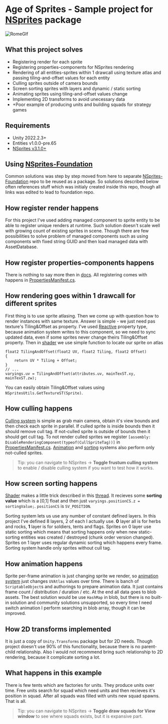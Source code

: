 # Age of Sprites - Sample project for [NSprites](https://github.com/Antoshidza/NSprites) package

![RomeGIf](https://user-images.githubusercontent.com/19982288/204523105-7cabb122-954c-4fb0-97bc-becb27d2d2b9.gif)

## What this project solves
* Registering render for each sprite
* Registering properties-components for NSprites rendering
* Rendering of all entities-sprites within 1 drawcall using texture atlas and passing tiling-and-offset values for each entity
* Culling sprites outside of camera bounds
* Screen sorting sprites with layers and dynamic / static sorting
* Animating sprites using tiling-and-offset values change
* Implementing 2D transforms to avoid unecessary data
* +Poor example of producing units and building squads for strategy games

## Requirements
* Unity 2022.2.3+
* Entities v1.0.0-pre.65
* [NSprites v3.1.0+](https://github.com/Antoshidza/NSprites/releases/tag/v3.1.0)

## Using [NSprites-Foundation](https://github.com/Antoshidza/NSprites-Foundation)
Common solutions was step by step moved from here to separate [NSprites-Foundation](https://github.com/Antoshidza/NSprites-Foundation/blob/main/Base/PropertiesManifest.cs) repo to be reused as a package.
So solutions described below often references stuff which was initialy created inside this repo, though all links was edited to lead to foundation repo.

## How register render happens
For this project I've used adding managed component to sprite entity to be able to register unique renders at runtime. Such solution doesn't scale well with growing count of existing sprites in scene. Though there are few possibilities to solve problem of managed components such as using components with fixed string GUID and then load managed data with AssetDatabase.

## How register properties-components happens
There is nothing to say more then in [docs](https://github.com/Antoshidza/NSprites/wiki/Register-components-as-properties). All registering comes with happens in [PropertiesManifest.cs](https://github.com/Antoshidza/NSprites-Foundation/blob/main/Base/PropertiesManifest.cs).

## How rendering goes within 1 drawcall for different sprites
First thing is to use sprite atlasing. Then we come up with question how to render instances with same texture. Answer is simple - we just need pas texture's Tiling&Offset as property. I've used [Reactive](https://github.com/Antoshidza/NSprites/wiki/Property-update-modes) property type, because animation system writes to this component, so we need to sync updated data, even if some sprites never change theirs Tiling&Offset property. Then in [shader](https://github.com/Antoshidza/NSprites-Foundation/blob/main/Graphics/Regular%20Render/RegularNSprites_Shader.shader) we use simple function to locate our sprite on atlas
```hlsl
float2 TilingAndOffset(float2 UV, float2 Tiling, float2 Offset)
{
    return UV * Tiling + Offset;
}
// ...
varyings.uv = TilingAndOffset(attributes.uv, mainTexST.xy, mainTexST.zw);
```
You can easily obtain Tiling&Offset values using `NSpritesUtils.GetTextureST(Sprite)`.

## How culling happens
[Culling system](https://github.com/Antoshidza/NSprites-Foundation/blob/main/Base/Systems/SpriteFrustumCullingSystem.cs) is simple as grab main camera, obtain it's view bounds and then check each sprite in parallel. If culled sprite is inside bounds then it should remove cull tag. If not-culled sprite is outside of bounds then it should get cull tag. To not render culled sprites we register `[assembly: DisableRenderingComponent(typeof(CullSpriteTag))]` in [PropertiesManifest.cs](https://github.com/Antoshidza/NSprites-Foundation/blob/main/Base/PropertiesManifest.cs). [Animation](https://github.com/Antoshidza/NSprites-Foundation/blob/main/About/Animation.md) and [sorting](https://github.com/Antoshidza/NSprites-Foundation/blob/main/About/Sorting.md) systems also perform only not-culled sprites.
> Tip: you can navigate to NSprites -> **Toggle frustum culling system** to enable / disable culling system if you want to test how it works.

## How screen sorting happens
[Shader](https://github.com/Antoshidza/NSprites-Foundation/blob/main/Graphics/Regular%20Render/RegularNSprites_Shader.shader) makes a little trick described in this [thread](https://forum.unity.com/threads/how-to-sort-2d-objects-with-same-z-position-in-shader.1347008/#post-8506538). It recieves some **sorting value** which is a [0,1] float and then just `varyings.positionCS.z = sortingValue;`. `positionCS` is `SV_POSITION`.

Sorting system lets us use any number of constant defined layers. In this project I've defined 8 layers, 2 of each I actually use. **0** layer all is for herbs and rocks, **1** layer is for soldiers, tents and flags. Sprites on 0 layer use static sorting which means that sorting happens only when new static-sorting entities was created / destroyed (chunk order version changed). Sprites on 1 layer uses regular dynamic sorting which happens every frame. Sorting system handle only sprites without cull tag.

## How animation happens
Sprite per-frame animation is just changing sprite we render, so [animation system](https://github.com/Antoshidza/NSprites-Foundation/blob/main/About/Animation.md) just changes `UVAtlas` values over time. There is banch of `ScriptableObject`s and authorings to prepare animation data. It just contains frame count / distribution / duration / etc. At the end all data goes to blob assets.
The best solution would be use `HashMap` in blob, but there is no built-in solution and community solutions unsupported, so every time I need switch animation I perform searching in blob array, though it can be improved.

## How 2D transforms implemented
It is just a copy of `Unity.Transforms` package but for 2D needs. Though project doesn't use 90% of this functionality, because there is no parent-child relationship. Also I would not recommend bring such relationship to 2D rendering, because it complicate sorting a lot.

## What happens in this example
There is few tents which are factories for units. They produce units over time. Free units search for squad which need units and then recieves it's position in squad. After all squads was filled with units new squad spawns. That is all. 
>Tip: you can navigate to NSprites -> **Toggle draw squads for View window** to see where squads exists, but it is expansive part.
